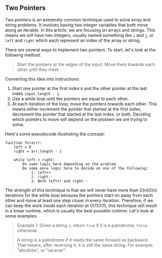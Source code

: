 ## Two Pointers

Two pointers is an extremely common technique used to solve array and string problems. It involves having two integer variables that both  move along an iterable. In this article, we are focusing on arrays and  strings. This means we will have two integers, usually named something  like `i` and `j`, or `left` and `right` which each represent an index of the array or string.

There are several ways to implement two pointers. To start, let's look at the following method:

> Start the pointers at the edges of the input. Move them towards each other until they meet.

Converting this idea into instructions:

1. Start one pointer at the first index `0` and the other pointer at the last index `input.length - 1`.
2. Use a while loop until the pointers are equal to each other.
3. At each iteration of the loop, move the pointers towards each other. This means either increment the pointer that started at the first  index, decrement the pointer that started at the last index, or both.  Deciding which pointers to move will depend on the problem we are trying to solve.

Here's some pseudocode illustrating the concept:

```
function fn(arr):
    left = 0
    right = arr.length - 1

    while left < right:
        Do some logic here depending on the problem
        Do some more logic here to decide on one of the following:
            1. left++
            2. right--
            3. Both left++ and right--
```

The strength of this technique is that we will never have more than O(n)O(n) iterations for the while loop because the pointers start nn away from each other and move at least one step closer in every  iteration. Therefore, if we can keep the work inside each iteration at O(1)O(1), this technique will result in a linear runtime, which is usually the best possible runtime. Let's look at some examples.

> Example 1: Given a string `s`, return `true` if it is a palindrome, `false` otherwise.
>
> A string is a palindrome if it reads the same forward as backward.  That means, after reversing it, it is still the same string. For  example: "abcdcba", or "racecar".